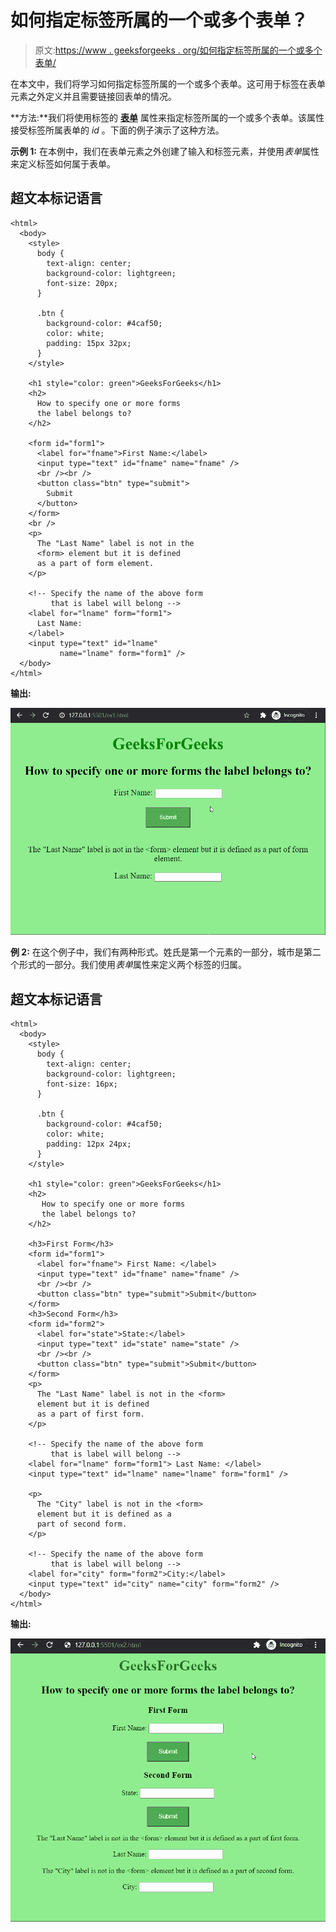 # 如何指定标签所属的一个或多个表单？

> 原文:[https://www . geeksforgeeks . org/如何指定标签所属的一个或多个表单/](https://www.geeksforgeeks.org/how-to-specify-one-or-more-forms-the-label-belongs-to/)

在本文中，我们将学习如何指定标签所属的一个或多个表单。这可用于标签在表单元素之外定义并且需要链接回表单的情况。

**方法:**我们将使用标签的 **[表单](https://www.geeksforgeeks.org/html-form-attribute/)** 属性来指定标签所属的一个或多个表单。该属性接受标签所属表单的 *id* 。下面的例子演示了这种方法。

**示例 1:** 在本例中，我们在表单元素之外创建了输入和标签元素，并使用*表单*属性来定义标签如何属于表单。

## 超文本标记语言

```htmlhtml
<html>
  <body>
    <style>
      body {
        text-align: center;
        background-color: lightgreen;
        font-size: 20px;
      }

      .btn {
        background-color: #4caf50;
        color: white;
        padding: 15px 32px;
      }
    </style>

    <h1 style="color: green">GeeksForGeeks</h1>
    <h2>
      How to specify one or more forms 
      the label belongs to?
    </h2>

    <form id="form1">
      <label for="fname">First Name:</label>
      <input type="text" id="fname" name="fname" />
      <br /><br />
      <button class="btn" type="submit">
        Submit
      </button>
    </form>
    <br />
    <p>
      The "Last Name" label is not in the 
      <form> element but it is defined
      as a part of form element.
    </p>

    <!-- Specify the name of the above form 
         that is label will belong -->
    <label for="lname" form="form1"> 
      Last Name: 
    </label>
    <input type="text" id="lname" 
           name="lname" form="form1" />
  </body>
</html>
```

**输出:**

![](img/290e61ab082fb6f34d8d7bedbb65e473.png)

**例 2:** 在这个例子中，我们有两种形式。姓氏是第一个元素的一部分，城市是第二个形式的一部分。我们使用*表单*属性来定义两个标签的归属。

## 超文本标记语言

```htmlhtml
<html>
  <body>
    <style>
      body {
        text-align: center;
        background-color: lightgreen;
        font-size: 16px;
      }

      .btn {
        background-color: #4caf50;
        color: white;
        padding: 12px 24px;
      }
    </style>

    <h1 style="color: green">GeeksForGeeks</h1>
    <h2>
       How to specify one or more forms
       the label belongs to?
    </h2>

    <h3>First Form</h3>
    <form id="form1">
      <label for="fname"> First Name: </label>
      <input type="text" id="fname" name="fname" />
      <br /><br />
      <button class="btn" type="submit">Submit</button>
    </form>
    <h3>Second Form</h3>
    <form id="form2">
      <label for="state">State:</label>
      <input type="text" id="state" name="state" />
      <br /><br />
      <button class="btn" type="submit">Submit</button>
    </form>
    <p>
      The "Last Name" label is not in the <form>
      element but it is defined
      as a part of first form.
    </p>

    <!-- Specify the name of the above form 
         that is label will belong -->
    <label for="lname" form="form1"> Last Name: </label>
    <input type="text" id="lname" name="lname" form="form1" />

    <p>
      The "City" label is not in the <form> 
      element but it is defined as a
      part of second form.
    </p>

    <!-- Specify the name of the above form 
         that is label will belong -->
    <label for="city" form="form2">City:</label>
    <input type="text" id="city" name="city" form="form2" />
  </body>
</html>
```

**输出:**

![](img/025ddeaa84bcbe3891c1925aa1726c98.png)